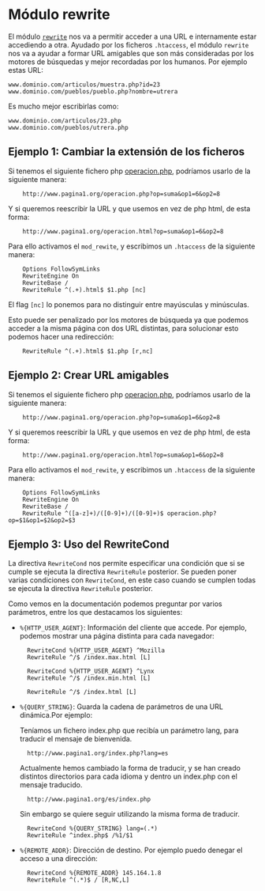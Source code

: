 # Módulo rewrite

El módulo [`rewrite`](http://httpd.apache.org/docs/current/mod/mod_rewrite.html) nos va a permitir acceder a una URL e internamente estar accediendo a otra. Ayudado por los ficheros `.htaccess`, el módulo `rewrite` nos va a ayudar a formar URL amigables que son más consideradas por los motores de búsquedas y mejor recordadas por los humanos. Por ejemplo estas URL:

    www.dominio.com/articulos/muestra.php?id=23
    www.dominio.com/pueblos/pueblo.php?nombre=utrera

Es mucho mejor escribirlas como:

    www.dominio.com/articulos/23.php
    www.dominio.com/pueblos/utrera.php

## Ejemplo 1: Cambiar la extensión de los ficheros

Si tenemos el siguiente fichero php [operacion.php](https://raw.githubusercontent.com/josedom24/curso_apache24/master/curso/u23/fich/operacion.php), podríamos usarlo de la siguiente manera:

        http://www.pagina1.org/operacion.php?op=suma&op1=6&op2=8

Y si queremos reescribir la URL y que usemos en vez de php html, de esta forma:

        http://www.pagina1.org/operacion.html?op=suma&op1=6&op2=8

Para ello activamos el `mod_rewite`, y escribimos un `.htaccess` de la siguiente manera:

        Options FollowSymLinks
        RewriteEngine On
        RewriteBase /
        RewriteRule ^(.+).html$ $1.php [nc]

El flag `[nc]` lo ponemos para no distinguir entre mayúsculas y minúsculas.

Esto puede ser penalizado por los motores de búsqueda ya que podemos acceder a la misma página con dos URL distintas, para solucionar esto podemos hacer una redirección:

        RewriteRule ^(.+).html$ $1.php [r,nc]

## Ejemplo 2: Crear URL amigables

Si tenemos el siguiente fichero php [operacion.php](https://raw.githubusercontent.com/josedom24/curso_apache24/master/curso/u23/fich/operacion.php), podríamos usarlo de la siguiente manera:

        http://www.pagina1.org/operacion.php?op=suma&op1=6&op2=8

Y si queremos reescribir la URL y que usemos en vez de php html, de esta forma:

        http://www.pagina1.org/operacion.html?op=suma&op1=6&op2=8

Para ello activamos el `mod_rewite`, y escribimos un `.htaccess` de la siguiente manera:

        Options FollowSymLinks
        RewriteEngine On
        RewriteBase /
        RewriteRule ^([a-z]+)/([0-9]+)/([0-9]+)$ operacion.php?op=$1&op1=$2&op2=$3

## Ejemplo 3: Uso del RewriteCond

La directiva `RewriteCond` nos permite especificar una condición que si se cumple se ejecuta la directiva `RewriteRule` posterior. Se pueden poner varias condiciones con `RewriteCond`, en este caso cuando se cumplen todas se ejecuta la directiva `RewriteRule` posterior.

Como vemos en la documentación podemos preguntar por varios parámetros, entre los que destacamos los siguientes:

* `%{HTTP_USER_AGENT}`: Información del cliente que accede.
    Por ejemplo, podemos mostrar una página distinta para cada navegador:

        RewriteCond %{HTTP_USER_AGENT} ^Mozilla
        RewriteRule ^/$ /index.max.html [L]

        RewriteCond %{HTTP_USER_AGENT} ^Lynx
        RewriteRule ^/$ /index.min.html [L]

        RewriteRule ^/$ /index.html [L]

* `%{QUERY_STRING}`: Guarda la cadena de parámetros de una URL dinámica.Por ejemplo:

    Teníamos un fichero index.php que recibía un parámetro lang, para traducir el mensaje de bienvenida.

        http://www.pagina1.org/index.php?lang=es

    Actualmente hemos cambiado la forma de traducir, y se han creado distintos directorios para cada idioma y dentro un index.php con el mensaje traducido.

        http://www.pagina1.org/es/index.php

    Sin embargo se quiere seguir utilizando la misma forma de traducir.

        RewriteCond %{QUERY_STRING} lang=(.*)
        RewriteRule ^index.php$ /%1/$1

* `%{REMOTE_ADDR}`: Dirección de destino. Por ejemplo puedo denegar el acceso a una dirección:

        RewriteCond %{REMOTE_ADDR} 145.164.1.8
        RewriteRule ^(.*)$ / [R,NC,L]
   
